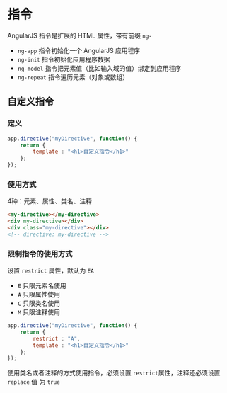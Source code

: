 # 指令
AngularJS 指令是扩展的 HTML 属性，带有前缀 `ng-`
- `ng-app` 指令初始化一个 AngularJS 应用程序
- `ng-init` 指令初始化应用程序数据
- `ng-model` 指令把元素值（比如输入域的值）绑定到应用程序
- `ng-repeat` 指令遍历元素（对象或数组）

## 自定义指令
### 定义
```javascript
app.directive("myDirective", function() {
    return {
        template : "<h1>自定义指令</h1>"
    };
});
```

### 使用方式
4种：元素、属性、类名、注释
```html
<my-directive></my-directive>
<div my-directive></div>
<div class="my-directive"></div>
<!-- directive: my-directive -->
```

### 限制指令的使用方式
设置 `restrict` 属性，默认为 `EA`
- `E` 只限元素名使用
- `A` 只限属性使用
- `C` 只限类名使用
- `M` 只限注释使用

```javascript
app.directive("myDirective", function() {
    return {
        restrict : "A",
        template : "<h1>自定义指令</h1>"
    };
});
```

使用类名或者注释的方式使用指令，必须设置 `restrict`属性，注释还必须设置 `replace` 值 为 `true`
